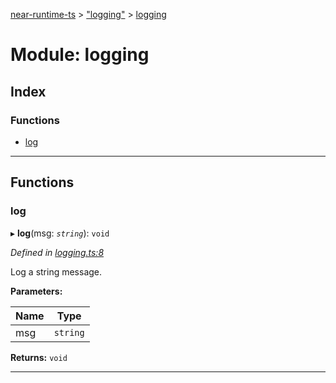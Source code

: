 [near-runtime-ts](../README.md) > ["logging"](../modules/_logging_.md) > [logging](../modules/_logging_.logging.md)

# Module: logging

## Index

### Functions

* [log](_logging_.logging.md#log)

---

## Functions

<a id="log"></a>

###  log

▸ **log**(msg: *`string`*): `void`

*Defined in [logging.ts:8](https://github.com/nearprotocol/near-runtime-ts/blob/d0fcf87/assembly/logging.ts#L8)*

Log a string message.

**Parameters:**

| Name | Type |
| ------ | ------ |
| msg | `string` |

**Returns:** `void`

___

